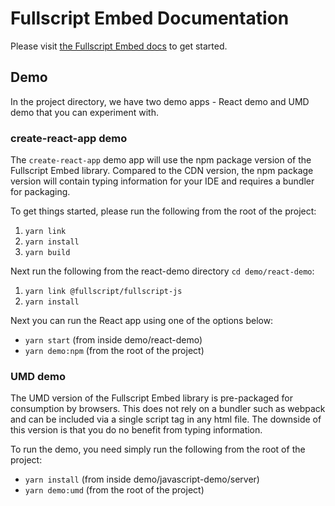 # Fullscript Embed Documentation

Please visit [the Fullscript Embed docs](https://fullscript.dev/docs/how-to-guides/fullscript-embed/what-is-fullscript-embed) to get started.

## Demo

In the project directory, we have two demo apps - React demo and UMD demo that you can experiment with.

### create-react-app demo

The `create-react-app` demo app will use the npm package version of the Fullscript Embed library. Compared to the CDN version, the npm package version will contain typing information for your IDE and requires a bundler for packaging.

To get things started, please run the following from the root of the project:

1. `yarn link`
2. `yarn install`
3. `yarn build`

Next run the following from the react-demo directory `cd demo/react-demo`:

1. `yarn link @fullscript/fullscript-js`
2. `yarn install`

Next you can run the React app using one of the options below:

- `yarn start` (from inside demo/react-demo)
- `yarn demo:npm` (from the root of the project)

### UMD demo

The UMD version of the Fullscript Embed library is pre-packaged for consumption by browsers. This does not rely on a bundler such as webpack and can be included via a single script tag in any html file. The downside of this version is that you do no benefit from typing information.

To run the demo, you need simply run the following from the root of the project:

- `yarn install` (from inside demo/javascript-demo/server)
- `yarn demo:umd` (from the root of the project)
